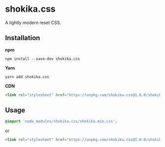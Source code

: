 # shokika.css

A lightly modern reset CSS.

## Installation

**npm**
```
npm install --save-dev shokika.css
```

**Yarn**
```
yarn add shokika.css
```

**CDN**
```html
<link rel="stylesheet" href="https://unpkg.com/shokika.css@1.0.0/shokika.min.css" />
```

## Usage

```css
@import 'node_modules/shokika.css/shokika.min.css';
```

or 

```html
<link rel="stylesheet" href="https://unpkg.com/shokika.css@1.0.0/shokika.min.css" />
```

